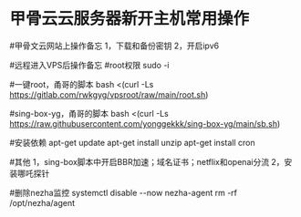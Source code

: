 # 甲骨云云服务器新开主机常用操作

#甲骨文云网站上操作备忘
1，下载和备份密钥
2，开启ipv6

#远程进入VPS后操作备忘
#root权限
sudo -i

#一键root，甬哥的脚本
bash <(curl -Ls https://gitlab.com/rwkgyg/vpsroot/raw/main/root.sh)

#sing-box-yg，甬哥的脚本
bash <(curl -Ls https://raw.githubusercontent.com/yonggekkk/sing-box-yg/main/sb.sh)

#安装依赖
apt-get update
apt-get install unzip
apt-get install cron

#其他
1，sing-box脚本中开启BBR加速；域名证书；netflix和openai分流
2，安装哪吒探针

#删除nezha监控
systemctl disable --now nezha-agent
rm -rf /opt/nezha/agent

